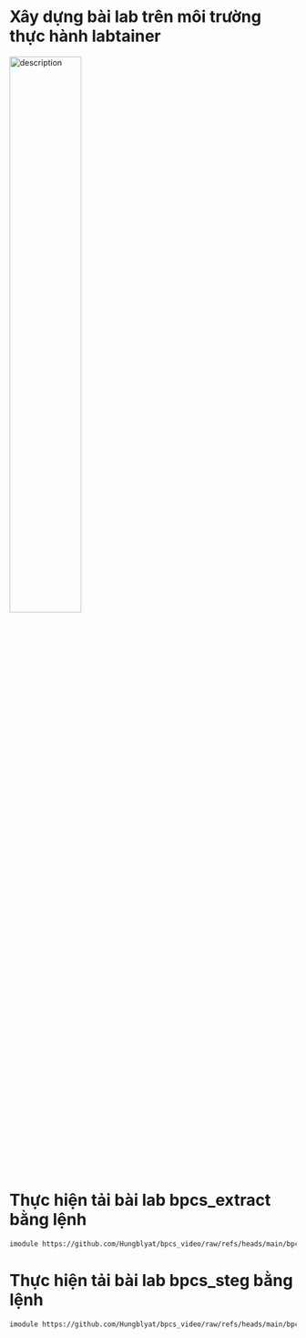 # Xây dựng bài lab trên môi trường thực hành labtainer 

<img src="https://github.com/user-attachments/assets/d95d27fa-4f5f-4d98-b1fe-a497ab6d1b40" alt="description" style="width: 50%; height: auto;">

# Thực hiện tải bài lab bpcs_extract bằng lệnh 
```sh
imodule https://github.com/Hungblyat/bpcs_video/raw/refs/heads/main/bpcs_extract.tar
```

# Thực hiện tải bài lab bpcs_steg bằng lệnh 
```sh
imodule https://github.com/Hungblyat/bpcs_video/raw/refs/heads/main/bpcs_steg.tar
```
